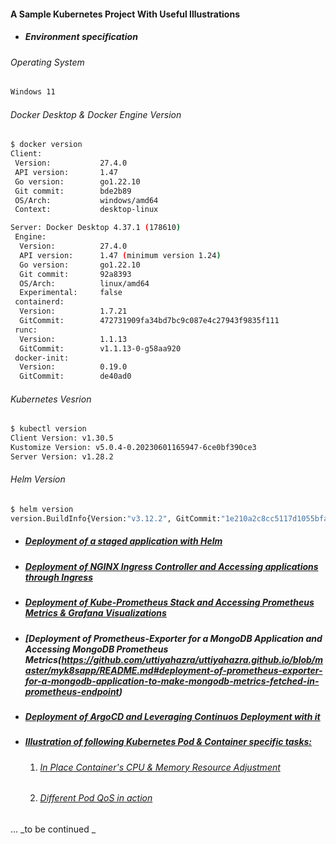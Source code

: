 #### A Sample Kubernetes Project With Useful Illustrations
- ##### Environment specification

###### Operating System
```bash
Windows 11
```
###### Docker Desktop & Docker Engine Version
```bash 
$ docker version
Client:
 Version:           27.4.0
 API version:       1.47
 Go version:        go1.22.10
 Git commit:        bde2b89
 OS/Arch:           windows/amd64
 Context:           desktop-linux

Server: Docker Desktop 4.37.1 (178610)
 Engine:
  Version:          27.4.0
  API version:      1.47 (minimum version 1.24)
  Go version:       go1.22.10
  Git commit:       92a8393
  OS/Arch:          linux/amd64
  Experimental:     false
 containerd:
  Version:          1.7.21
  GitCommit:        472731909fa34bd7bc9c087e4c27943f9835f111
 runc:
  Version:          1.1.13
  GitCommit:        v1.1.13-0-g58aa920
 docker-init:
  Version:          0.19.0
  GitCommit:        de40ad0
```
###### Kubernetes Vesrion
```bash
$ kubectl version
Client Version: v1.30.5
Kustomize Version: v5.0.4-0.20230601165947-6ce0bf390ce3
Server Version: v1.28.2
```
###### Helm Version
```bash
$ helm version
version.BuildInfo{Version:"v3.12.2", GitCommit:"1e210a2c8cc5117d1055bfaa5d40f51bbc2e345e", GitTreeState:"clean", GoVersion:"go1.20.5"}
```
- ##### [Deployment of a staged application with Helm](https://github.com/uttiyahazra/uttiyahazra.github.io/blob/master/myk8sapp/README.md#deployment-of-a-staged-application-with-helm)
- ##### [Deployment of NGINX Ingress Controller and Accessing applications through Ingress](https://github.com/uttiyahazra/uttiyahazra.github.io/blob/master/myk8sapp/README.md#deployment-of-nginx-ingress-controller-and-accessing-applications-through-ingress)
- ##### [Deployment of Kube-Prometheus Stack and Accessing Prometheus Metrics & Grafana Visualizations](https://github.com/uttiyahazra/uttiyahazra.github.io/blob/master/myk8sapp/README.md#deployment-of-kube-prometheus-stack-and-accessing-prometheus-metrics--grafana-visualizations)
- ##### [Deployment of Prometheus-Exporter for a MongoDB Application and Accessing MongoDB Prometheus Metrics(https://github.com/uttiyahazra/uttiyahazra.github.io/blob/master/myk8sapp/README.md#deployment-of-prometheus-exporter-for-a-mongodb-application-to-make-mongodb-metrics-fetched-in-prometheus-endpoint)
- ##### [Deployment of ArgoCD and Leveraging Continuos Deployment with it](https://github.com/uttiyahazra/uttiyahazra.github.io/blob/master/myk8sapp/README.md#deployment-of-argocd-and-leveraging-continuos-deployment-with-it)
- ##### [Illustration of following Kubernetes Pod & Container specific tasks:](https://github.com/uttiyahazra/uttiyahazra.github.io/blob/master/myk8sapp/README.md#illustration-of-following-kubernetes-pod--container-specific-tasks)
  1. ###### [In Place Container's CPU & Memory Resource Adjustment](https://github.com/uttiyahazra/uttiyahazra.github.io/blob/master/myk8sapp/README.md#exemplification-of-in-place-containers-cpu--memory-resource-adjustment)
  2. ###### [Different Pod QoS in action](https://github.com/uttiyahazra/uttiyahazra.github.io/blob/master/myk8sapp/README.md#exemplification-of-different-pod-qos)
... _to be continued _
